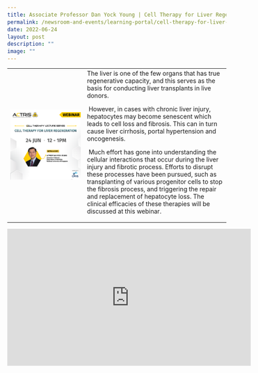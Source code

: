 ```yaml
---
title: Associate Professor Dan Yock Young | Cell Therapy for Liver Regeneration
permalink: /newsroom-and-events/learning-portal/cell-therapy-for-liver-regeneration/
date: 2022-06-24
layout: post
description: ""
image: ""
---
```

<table>
	<tbody>
		<tr>
			<td style="width:35%">
				<img src="/images/Learning%20Portal/2022/webinar_square-a-prof-dan.png">
			</td>
			<td style="width:65%">
The liver is one of the few organs that has true regenerative capacity, and this serves as the basis for conducting liver transplants in live donors.

&nbsp;However, in cases with chronic liver injury, hepatocytes may become senescent which leads to cell loss and fibrosis. This can in turn cause liver cirrhosis, portal hypertension and oncogenesis.

&nbsp;Much effort has gone into understanding the cellular interactions that occur during the liver injury and fibrotic process. Efforts to disrupt these processes have been pursued, such as transplanting of various progenitor cells to stop the fibrosis process, and triggering the repair and replacement of hepatocyte loss. The clinical efficacies of these therapies will be discussed at this webinar.
			</td>
		</tr>
	</tbody>
</table>

<iframe allowfullscreen="" allow="accelerometer; autoplay; clipboard-write; encrypted-media; gyroscope; picture-in-picture; web-share" frameborder="0" title="YouTube video player" src="https://www.youtube.com/embed/PFMIopjwE_c?si=pqCzYIS4FMZfVMB8" height="315" width="560"></iframe>